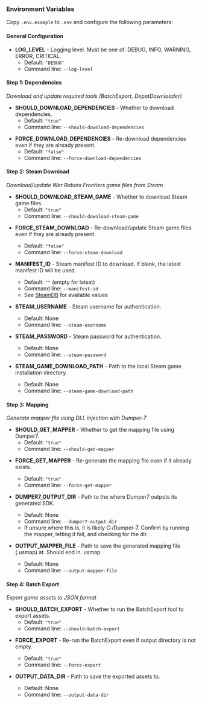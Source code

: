 ### Environment Variables

Copy `.env.example` to `.env` and configure the following parameters:

#### General Configuration

- **LOG_LEVEL** - Logging level. Must be one of: DEBUG, INFO, WARNING, ERROR, CRITICAL.
  - Default: `"DEBUG"`
  - Command line: `--log-level`


#### Step 1: Dependencies
*Download and update required tools (BatchExport, DepotDownloader)*

- **SHOULD_DOWNLOAD_DEPENDENCIES** - Whether to download dependencies.
  - Default: `"true"`
  - Command line: `--should-download-dependencies`

* **FORCE_DOWNLOAD_DEPENDENCIES** - Re-download dependencies even if they are already present.
  - Default: `"false"`
  - Command line: `--force-download-dependencies`


#### Step 2: Steam Download
*Download/update War Robots Frontiers game files from Steam*

- **SHOULD_DOWNLOAD_STEAM_GAME** - Whether to download Steam game files.
  - Default: `"true"`
  - Command line: `--should-download-steam-game`

* **FORCE_STEAM_DOWNLOAD** - Re-download/update Steam game files even if they are already present.
  - Default: `"false"`
  - Command line: `--force-steam-download`

* **MANIFEST_ID** - Steam manifest ID to download. If blank, the latest manifest ID will be used.
  - Default: `""` (empty for latest)
  - Command line: `--manifest-id`
  - See [SteamDB](https://steamdb.info/app/1491000/depot/1491005/manifests/) for available values

* **STEAM_USERNAME** - Steam username for authentication.
  - Default: None
  - Command line: `--steam-username`

* **STEAM_PASSWORD** - Steam password for authentication.
  - Default: None
  - Command line: `--steam-password`

* **STEAM_GAME_DOWNLOAD_PATH** - Path to the local Steam game installation directory.
  - Default: None
  - Command line: `--steam-game-download-path`


#### Step 3: Mapping
*Generate mapper file using DLL injection with Dumper-7*

- **SHOULD_GET_MAPPER** - Whether to get the mapping file using Dumper7.
  - Default: `"true"`
  - Command line: `--should-get-mapper`

* **FORCE_GET_MAPPER** - Re-generate the mapping file even if it already exists.
  - Default: `"true"`
  - Command line: `--force-get-mapper`

* **DUMPER7_OUTPUT_DIR** - Path to the where Dumper7 outputs its generated SDK.
  - Default: None
  - Command line: `--dumper7-output-dir`
  - If unsure where this is, it is likely C:/Dumper-7. Confirm by running the mapper, letting it fail, and checking for the dir.

* **OUTPUT_MAPPER_FILE** - Path to save the generated mapping file (.usmap) at. Should end in .usmap
  - Default: None
  - Command line: `--output-mapper-file`


#### Step 4: Batch Export
*Export game assets to JSON format*

- **SHOULD_BATCH_EXPORT** - Whether to run the BatchExport tool to export assets.
  - Default: `"true"`
  - Command line: `--should-batch-export`

* **FORCE_EXPORT** - Re-run the BatchExport even if output directory is not empty.
  - Default: `"true"`
  - Command line: `--force-export`

* **OUTPUT_DATA_DIR** - Path to save the exported assets to.
  - Default: None
  - Command line: `--output-data-dir`

